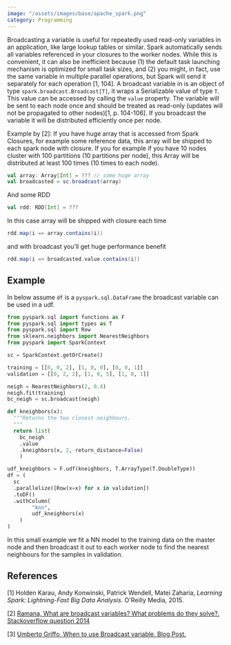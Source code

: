 ```yaml
---
image: "/assets/images/base/apache_spark.png"
category: Programming
---
```


Broadcasting a variable is useful for repeatedly used read-only variables in an application<!--more-->, like large lookup tables or similar. Spark automatically sends all variables referenced in your closures to the worker nodes. While this is convenient, it can also be inefficient because (1) the default task launching mechanism is optimized for small task sizes, and (2) you might, in fact, use the same variable in multiple parallel operations, but Spark will send it separately for each
operation [1, 104]. A broadcast variable in is an object of type `spark.broadcast.Broadcast[T]`, it wraps a Serializable value of type `T`. This value can be accessed by calling the `value` property. The variable will be sent to each node once and should be treated as read-only (updates will not be propagated to other nodes)[1, p. 104-106]. If you broadcast the variable it will be distributed efficiently once per node. 

Example by [2]: If you have huge array that is accessed from Spark Closures, for example some reference data, this array will be shipped to each spark node with closure. If you for example if you have 10 nodes cluster with 100 partitions (10 partitions per node), this Array will be distributed at least 100 times (10 times to each node).

```scala
val array: Array[Int] = ??? // some huge array
val broadcasted = sc.broadcast(array)
```

And some RDD

```scala
val rdd: RDD[Int] = ???
```

In this case array will be shipped with closure each time

```scala
rdd.map(i => array.contains(i))
```

and with broadcast you'll get huge performance benefit

```scala
rdd.map(i => broadcasted.value.contains(i))
```

## Example

In below assume `df` is a `pyspark.sql.DataFrame` the broadcast variable can be used in a udf.

```python
from pyspark.sql import functions as F
from pyspark.sql import types as T
from pyspark.sql import Row
from sklearn.neighbors import NearestNeighbors
from pyspark import SparkContext

sc = SparkContext.getOrCreate()

training = [[0, 0, 2], [1, 0, 0], [0, 0, 1]]
validation = [[0, 2, 2], [1, 0, 5], [1, 0, 1]]

neigh = NearestNeighbors(2, 0.4)
neigh.fit(training)
bc_neigh = sc.broadcast(neigh)

def kneighbors(x):
  """Returns the two closest neighbours.
  """
  return list(
    bc_neigh
    .value
    .kneighbors(x, 2, return_distance=False)
    )

udf_kneighbors = F.udf(kneighbors, T.ArrayType(T.DoubleType))
df = (
  sc
  .parallelize([Row(x=x) for x in validation])
  .toDF()
  .withColumn(
        "knn",
        udf_kneighbors(x)
    )
)
```

In this small example we fit a NN model to the training data on the master node and then broadcast it out to each worker node to find the nearest neighbours for the samples in validation.


## References

[1] Holden Karau, Andy Konwinski, Patrick Wendell, Matei Zaharia, *Learning Spark: Lightning-Fast Big Data Analysis*. O'Reilly Media, 2015.

[2] [Ramana, What are broadcast variables? What problems do they solve?. Stackoverflow question 2014](https://stackoverflow.com/questions/26884871/what-are-broadcast-variables-what-problems-do-they-solve)

[3] [Umberto Griffo, When to use Broadcast variable. Blog Post.](https://umbertogriffo.gitbooks.io/apache-spark-best-practices-and-tuning/content/when_to_use_broadcast_variable.html)


